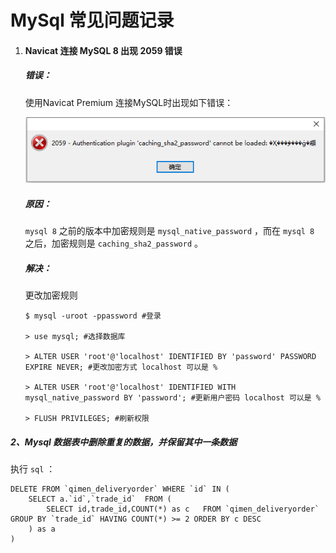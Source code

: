 # MySql 常见问题记录

1. #### Navicat 连接 MySQL 8 出现 2059 错误

   ##### 错误：

   使用Navicat Premium 连接MySQL时出现如下错误：

   ![2059](../..//images/20190408093327.png)

   ##### 原因：

   `mysql 8` 之前的版本中加密规则是 `mysql_native_password` ，而在 `mysql 8` 之后，加密规则是 `caching_sha2_password` 。

   ##### 解决：

   更改加密规则

   ```mysql
   $ mysql -uroot -ppassword #登录
   
   > use mysql; #选择数据库
   
   > ALTER USER 'root'@'localhost' IDENTIFIED BY 'password' PASSWORD EXPIRE NEVER; #更改加密方式 localhost 可以是 %
   
   > ALTER USER 'root'@'localhost' IDENTIFIED WITH mysql_native_password BY 'password'; #更新用户密码 localhost 可以是 %
   
   > FLUSH PRIVILEGES; #刷新权限
   ```

   

##### 2、Mysql 数据表中删除重复的数据，并保留其中一条数据

执行 `sql` ：

```mysql
DELETE FROM `qimen_deliveryorder` WHERE `id` IN (
	SELECT a.`id`,`trade_id`  FROM (
    	SELECT id,trade_id,COUNT(*) as c   FROM `qimen_deliveryorder` GROUP BY `trade_id` HAVING COUNT(*) >= 2 ORDER BY c DESC
    ) as a 
)
```

